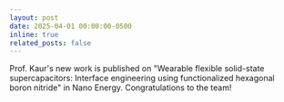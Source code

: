 ```yaml
---
layout: post
date: 2025-04-01 00:00:00-0500
inline: true
related_posts: false
---
```


Prof. Kaur's new work is published on "Wearable flexible solid-state supercapacitors: Interface engineering using functionalized hexagonal boron nitride" in Nano Energy. Congratulations to the team!
